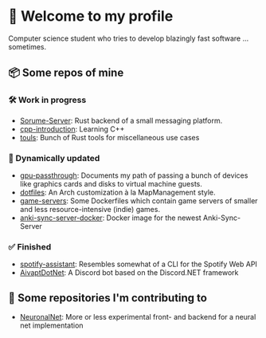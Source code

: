 # 👋 Welcome to my profile

Computer science student who tries to develop blazingly fast software ... sometimes.

## 📦 Some repos of mine

### 🛠️ Work in progress

- [Sorume-Server](https://github.com/MapManagement/sorume-server): Rust backend of a small
messaging platform.
- [cpp-introduction](https://github.com/MapManagement/cpp-introduction): Learning C++
- [touls](https://github.com/MapManagement/touls/tree/master/touls): Bunch of Rust tools for
miscellaneous use cases

### 🔄 Dynamically updated

- [gpu-passthrough](https://github.com/MapManagement/gpu-passthrough): Documents my path of passing
a bunch of devices like graphics cards and disks to virtual machine guests.
- [dotfiles](https://github.com/MapManagement/dotfiles): An Arch customization à la MapManagement
style.
- [game-servers](https://github.com/MapManagement/game-servers): Some Dockerfiles which contain game
servers of smaller and less resource-intensive (indie) games.
- [anki-sync-server-docker](https://github.com/MapManagement/anki-sync-server-docker): Docker image
for the newest Anki-Sync-Server

### ✅ Finished

- [spotify-assistant](https://github.com/MapManagement/spotify-assistant): Resembles somewhat of a
CLI for the Spotify Web API
- [AivaptDotNet](https://github.com/MapManagement/AivaptDotNet): A Discord bot based on the
Discord.NET framework

## 🤝 Some repositories I'm contributing to

- [NeuronalNet](https://github.com/beckluca1/NeuronalNet): More or less experimental front- and
backend for a neural net implementation

